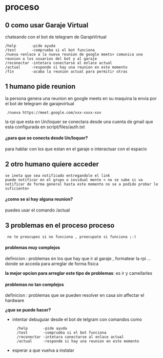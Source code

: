 # proceso

## 0 como usar Garaje Virtual
chateando con el bot de telegram de GarajeVirtual

	/help 		-pide ayuda 
	/test  		-comprueba si el bot funciona
	/nueva <enlace a la nueva reunion de google meets> comunica una reunion a los usuarios del bot y al garaje 
	/reconectar	-intetara conectarse al enlace actual
	/actual 	-responde si hay una reunion en este momento 
	/fin 		-acaba la reunion actual para permitir otras 

## 1 humano pide reunion 
la persona genera una reunion en google meets en su maquina 
la envia por el bot de telegram de garajevirtual
	
	 /nueva https://meet.google.com/xxx-xxxx-xxx
la rpi que esta en Un/loquer se conectara desde una cuenta de gmail que esta configurada en script/files/auth.txt

#### ¿para que se conecta desde Un/loquer?
para hablar con los que estan en el garaje o interactuar con el espacio

## 2 otro humano quiere acceder

	se ineta que sea notificado entregandole el link
	puede notificar en el grupo o invidual mente < no se sabe si va notificar de forma general hasta este momento no se a podido probar lo suficiente>

#### ¿como se si hay alguna reunion?

puedes usar el comando /actual 

## 3 problemas en el proceso proceso

	 no te preocupes si no funciona , preocupate si funciona ;-)
	 
#### problemas muy complejos

definicion : problemas en los que hay que ir al garaje , formatear la rpi ...
donde se acceda para arreglar de forma fisica

**la mejor opcion para arreglar este tipo de problemas**: es ir y camellarles

#### problemas no tan complejos

definicion : problemas que se pueden resolver en casa sin affectar el hardware
 
**¿que se puede hacer?**

- intentar debuguiar desde el bot de telgram con comandos como

		/help 		-pide ayuda 
		/test  		-comprueba si el bot funciona
		/reconectar	-intetara conectarse al enlace actual
		/actual 	-responde si hay una reunion en este momento 

- esperar a que vuelva a instalar 